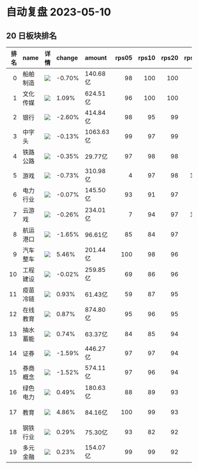 # 自动复盘 2023-05-10
## 20 日板块排名
|   排名 | name     | 详情                                                                                                | change   | amount    |   rps05 |   rps10 |   rps20 |   rps50 |   rps120 |   rps250 | volume       |
|-------:|:---------|:----------------------------------------------------------------------------------------------------|:---------|:----------|--------:|--------:|--------:|--------:|---------:|---------:|:-------------|
|      0 | 船舶制造 | ![](https://sykent-blog-image.oss-cn-beijing.aliyuncs.com/quant/image/2023/5/1683722576500-tmp.jpg) | -0.70%   | 140.68亿  |      98 |     100 |     100 |      98 |       96 |       99 | 1020.43万手  |
|      1 | 文化传媒 | ![](https://sykent-blog-image.oss-cn-beijing.aliyuncs.com/quant/image/2023/5/1683722577637-tmp.jpg) | 1.09%    | 624.51亿  |      96 |     100 |     100 |      99 |       99 |       98 | 5355.99万手  |
|      2 | 银行     | ![](https://sykent-blog-image.oss-cn-beijing.aliyuncs.com/quant/image/2023/5/1683722578481-tmp.jpg) | -2.60%   | 414.84亿  |      98 |      95 |      99 |      90 |       88 |        5 | 7574.77万手  |
|      3 | 中字头   | ![](https://sykent-blog-image.oss-cn-beijing.aliyuncs.com/quant/image/2023/5/1683722579213-tmp.jpg) | -0.13%   | 1063.63亿 |      99 |      97 |      99 |      97 |       97 |       90 | 11230.60万手 |
|      4 | 铁路公路 | ![](https://sykent-blog-image.oss-cn-beijing.aliyuncs.com/quant/image/2023/5/1683722580023-tmp.jpg) | -0.35%   | 29.77亿   |      97 |      98 |      98 |      88 |       87 |       65 | 482.79万手   |
|      5 | 游戏     | ![](https://sykent-blog-image.oss-cn-beijing.aliyuncs.com/quant/image/2023/5/1683722580919-tmp.jpg) | -0.73%   | 310.98亿  |       4 |      97 |      98 |     100 |      100 |      100 | 2685.26万手  |
|      6 | 电力行业 | ![](https://sykent-blog-image.oss-cn-beijing.aliyuncs.com/quant/image/2023/5/1683722581630-tmp.jpg) | -0.07%   | 145.50亿  |      93 |      91 |      97 |      77 |       48 |       40 | 2270.07万手  |
|      7 | 云游戏   | ![](https://sykent-blog-image.oss-cn-beijing.aliyuncs.com/quant/image/2023/5/1683722582474-tmp.jpg) | -0.26%   | 234.01亿  |       7 |      94 |      97 |     100 |      100 |       99 | 1970.27万手  |
|      8 | 航运港口 | ![](https://sykent-blog-image.oss-cn-beijing.aliyuncs.com/quant/image/2023/5/1683722583151-tmp.jpg) | -1.65%   | 96.61亿   |      85 |      84 |      97 |      81 |       76 |       46 | 1862.25万手  |
|      9 | 汽车整车 | ![](https://sykent-blog-image.oss-cn-beijing.aliyuncs.com/quant/image/2023/5/1683722584014-tmp.jpg) | 5.46%    | 201.44亿  |     100 |      98 |      96 |      45 |       32 |       87 | 1359.90万手  |
|     10 | 工程建设 | ![](https://sykent-blog-image.oss-cn-beijing.aliyuncs.com/quant/image/2023/5/1683722584692-tmp.jpg) | -0.02%   | 259.85亿  |      69 |      86 |      96 |      85 |       81 |       31 | 3442.22万手  |
|     11 | 疫苗冷链 | ![](https://sykent-blog-image.oss-cn-beijing.aliyuncs.com/quant/image/2023/5/1683722585445-tmp.jpg) | 0.93%    | 61.43亿   |      59 |      87 |      95 |      83 |       83 |       77 | 536.30万手   |
|     12 | 在线教育 | ![](https://sykent-blog-image.oss-cn-beijing.aliyuncs.com/quant/image/2023/5/1683722586172-tmp.jpg) | 0.87%    | 874.80亿  |      95 |      96 |      95 |      98 |       98 |       97 | 5881.60万手  |
|     13 | 抽水蓄能 | ![](https://sykent-blog-image.oss-cn-beijing.aliyuncs.com/quant/image/2023/5/1683722587110-tmp.jpg) | 0.74%    | 63.37亿   |      84 |      85 |      94 |      75 |       39 |       42 | 701.59万手   |
|     14 | 证券     | ![](https://sykent-blog-image.oss-cn-beijing.aliyuncs.com/quant/image/2023/5/1683722587927-tmp.jpg) | -1.59%   | 446.27亿  |      97 |      97 |      94 |      79 |       85 |       27 | 4163.81万手  |
|     15 | 券商概念 | ![](https://sykent-blog-image.oss-cn-beijing.aliyuncs.com/quant/image/2023/5/1683722588923-tmp.jpg) | -1.52%   | 574.11亿  |      97 |      96 |      94 |      79 |       85 |       26 | 5589.48万手  |
|     16 | 绿色电力 | ![](https://sykent-blog-image.oss-cn-beijing.aliyuncs.com/quant/image/2023/5/1683722589661-tmp.jpg) | 0.49%    | 180.63亿  |      88 |      89 |      93 |      70 |       57 |       29 | 2580.31万手  |
|     17 | 教育     | ![](https://sykent-blog-image.oss-cn-beijing.aliyuncs.com/quant/image/2023/5/1683722590296-tmp.jpg) | 4.86%    | 84.16亿   |     100 |      99 |      93 |      75 |       86 |       89 | 840.60万手   |
|     18 | 钢铁行业 | ![](https://sykent-blog-image.oss-cn-beijing.aliyuncs.com/quant/image/2023/5/1683722592849-tmp.jpg) | 0.29%    | 75.30亿   |      93 |      82 |      92 |      62 |       66 |        7 | 1401.92万手  |
|     19 | 多元金融 | ![](https://sykent-blog-image.oss-cn-beijing.aliyuncs.com/quant/image/2023/5/1683722594940-tmp.jpg) | 0.23%    | 154.07亿  |      99 |      99 |      92 |      69 |       73 |       47 | 2458.98万手  |